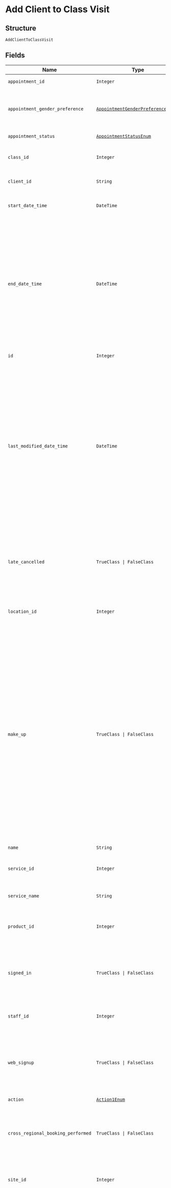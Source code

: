 
# Add Client to Class Visit

## Structure

`AddClientToClassVisit`

## Fields

| Name | Type | Tags | Description |
|  --- | --- | --- | --- |
| `appointment_id` | `Integer` | Optional | The appointment’s ID. |
| `appointment_gender_preference` | [`AppointmentGenderPreference1Enum`](../../doc/models/appointment-gender-preference-1-enum.md) | Optional | The gender of staff member with whom the client prefers to book appointments. |
| `appointment_status` | [`AppointmentStatusEnum`](../../doc/models/appointment-status-enum.md) | Optional | The status of the appointment. |
| `class_id` | `Integer` | Optional | The class ID that was used to retrieve the visits. |
| `client_id` | `String` | Optional | The ID of the client associated with the visit. |
| `start_date_time` | `DateTime` | Optional | The time this class is scheduled to start. |
| `end_date_time` | `DateTime` | Optional | The date and time the visit ends. The Public API returns UTC dates and times. For example, a class that occurs on June 25th, 2018 at 2:15PM (EST) appears as “2018-06-25T19:15:00Z” because EST is five hours behind UTC. Date time pairs always return in the format YYYY-MM-DDTHH:mm:ssZ. |
| `id` | `Integer` | Optional | The ID of the visit. |
| `last_modified_date_time` | `DateTime` | Optional | When included in the request, only records modified on or after the specified `LastModifiedDate` are included in the response. The Public API returns UTC dates and times. For example, a class that occurs on June 25th, 2018 at 2:15PM (EST) appears as “2018-06-25T19:15:00Z” because EST is five hours behind UTC. Date time pairs always return in the format YYYY-MM-DDTHH:mm:ssZ. |
| `late_cancelled` | `TrueClass \| FalseClass` | Optional | When `true`, indicates that the class has been `LateCancelled`.<br /><br>When `false`, indicates that the class has not been `LateCancelled`. |
| `location_id` | `Integer` | Optional | The ID of the location where the visit took place or is to take place. |
| `make_up` | `TrueClass \| FalseClass` | Optional | When `true`, the client can make up this session and a session is not deducted from the pricing option that was used to sign the client into the enrollment. When the client has the make-up session, a session is automatically removed from a pricing option that matches the service category of the enrollment and is within the same date range of the missed session.<br /><br>When `false`, the client cannot make up this session. See [Enrollments: Make-ups](https://support.mindbodyonline.com/s/article/203259433-Enrollments-Make-ups?language=en_US) for more information. |
| `name` | `String` | Optional | The name of the class. |
| `service_id` | `Integer` | Optional | The ID of the client's pricing option applied to the class visit. |
| `service_name` | `String` | Optional | The name of the pricing option applied to the class visit. |
| `product_id` | `Integer` | Optional | The business' ID of the type of pricing option used to pay for the class visit. |
| `signed_in` | `TrueClass \| FalseClass` | Optional | When `true`, indicates that the client has been signed in.<br /><br>When `false`, indicates that the client has not been signed in. |
| `staff_id` | `Integer` | Optional | The ID of the staff member who is teaching the class. |
| `web_signup` | `TrueClass \| FalseClass` | Optional | When `true`, indicates that the client signed up online.<br /><br>When `false`, indicates that the client was signed up by a staff member. |
| `action` | [`Action1Enum`](../../doc/models/action-1-enum.md) | Optional | The action taken. |
| `cross_regional_booking_performed` | `TrueClass \| FalseClass` | Optional | When `true`, indicates that the client is paying for the visit using a pricing option from one of their associated cross-regional profiles. |
| `site_id` | `Integer` | Optional | The ID of the business from which cross-regional payment is applied. |
| `waitlist_entry_id` | `Integer` | Optional | When this value is not null, it indicates that the client is on the waiting list for the requested class. The only additional fields that are populated when this is not null are:<br><br>* ClassId<br>* ClientId<br><br>You can call GET WaitlistEntries using `WaitlistEntryId` to obtain more data about this waiting list entry. |

## Example (as JSON)

```json
{
  "AppointmentId": 128,
  "AppointmentGenderPreference": "Female",
  "AppointmentStatus": "Completed",
  "ClassId": 208,
  "ClientId": "ClientId6"
}
```

